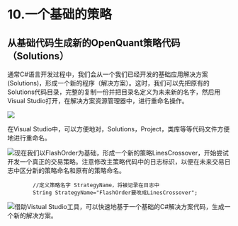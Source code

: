 # 10.一个基础的策略

## 从基础代码生成新的OpenQuant策略代码（Solutions）

通常C\#语言开发过程中，我们会从一个我们已经开发的基础应用解决方案\(Solutions\)，形成一个新的程序（解决方案）。这时，我们可以先把原有的Solutions代码目录，完整的复制一份并把目录名定义为未来新的名字，然后用Visual Studio打开，在解决方案资源管理器中，进行重命名操作。

![](../.gitbook/assets/renameyoursolutions.png)

在Visual Studio中，可以方便地对，Solutions，Project，类库等等代码文件方便地进行重命名。

![](../.gitbook/assets/icon_labtubeblue%20%286%29.ico)现在我们以FlashOrder为基础，形成一个新的策略LinesCrossover，开始尝试开发一个真正的交易策略。注意修改主策略代码中的日志标识，以便在未来交易日志中区分新的策略命名和原有的策略命名。

```text
        //定义策略名字 StrategyName，将被记录在日志中
        String StrategyName="FlashOrder要改成LinesCrossover";
```

![](../.gitbook/assets/icon_paw%20%287%29.png)借助Vistual Studio工具，可以快速地基于一个基础的C\#解决方案代码，生成一个新的解决方案。

